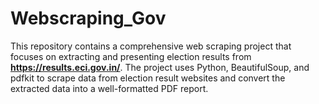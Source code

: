 # Webscraping_Gov
This repository contains a comprehensive web scraping project that focuses on extracting and presenting election results from **https://results.eci.gov.in/**. The project uses Python, BeautifulSoup, and pdfkit to scrape data from election result websites and convert the extracted data into a well-formatted PDF report.
